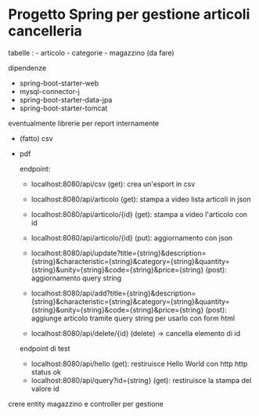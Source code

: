 # Progetto Spring per gestione articoli cancelleria 

tabelle :
			- articolo
			- categorie
			- magazzino (da fare)
   
dipendenze 
		
- spring-boot-starter-web
- mysql-connector-j
- spring-boot-starter-data-jpa
- spring-boot-starter-tomcat

eventualmente librerie per report internamente 
- (fatto) csv  
- pdf


   endpoint:
   - localhost:8080/api/csv (get): crea un'esport in csv
   
   - localhost:8080/api/articolo (get): stampa a video lista articoli in json 
   
   - localhost:8080/api/articolo/{id} (get): stampa a video l'articolo con id 
   
   - localhost:8080/api/articolo/{id} (put): aggiornamento con json
   - localhost:8080/api/update?title={string}&description={string}&characteristic={string}&category={string}&quantity={string}&unity={string}&code={string}&price={string} (post): aggiornamento query string    
   
   - localhost:8080/api/add?title={string}&description={string}&characteristic={string}&category={string}&quantity={string}&unity={string}&code={string}&price={string}  (post): aggiunge articolo tramite query string per usarlo con form html
   
   - localhost:8080/api/delete/{id} (delete) -> cancella elemento di id

   endpoint di test 
   - localhost:8080/api/hello (get): restiruisce Hello World con http http status ok
   - localhost:8080/api/query?id={string} (get): restiruisce la stampa del valore id

 crere entity magazzino e controller per gestione 

